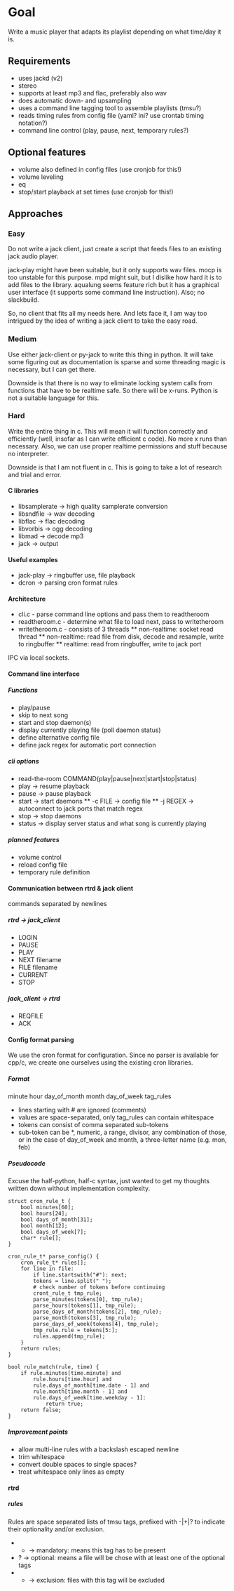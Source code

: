 # Goal
Write a music player that adapts its playlist depending on what time/day it is.

## Requirements
* uses jackd (v2)
* stereo
* supports at least mp3 and flac, preferably also wav
* does automatic down- and upsampling
* uses a command line tagging tool to assemble playlists (tmsu?)
* reads timing rules from config file (yaml? ini? use crontab timing notation?)
* command line control (play, pause, next, temporary rules?)

## Optional features
* volume also defined in config files (use cronjob for this!)
* volume leveling
* eq
* stop/start playback at set times (use cronjob for this!)


## Approaches

### Easy
Do not write a jack client, just create a script that feeds files to an existing jack audio player.

jack-play might have been suitable, but it only supports wav files. mocp is too unstable for this purpose. mpd might suit, but I dislike how hard it is to add files to the library. aqualung seems feature rich but it has a graphical user interface (it supports some command line instruction). Also; no slackbuild. 

So, no client that fits all my needs here. And lets face it, I am way too intrigued by the idea of writing a jack client to take the easy road.

### Medium
Use either jack-client or py-jack to write this thing in python. It will take some figuring out as documentation is sparse and some threading magic is necessary, but I can get there.

Downside is that there is no way to eliminate locking system calls from functions that have to be realtime safe. So there will be x-runs. Python is not a suitable language for this.

### Hard
Write the entire thing in c. This will mean it will function correctly and efficiently (well, insofar as I can write efficient c code). No more x runs than necessary. Also, we can use proper realtime permissions and stuff because no interpreter.

Downside is that I am not fluent in c. This is going to take a lot of research and trial and error.

#### C libraries
* libsamplerate -> high quality samplerate conversion
* libsndfile -> wav decoding
* libflac -> flac decoding
* libvorbis -> ogg decoding
* libmad -> decode mp3
* jack -> output

#### Useful examples
* jack-play -> ringbuffer use, file playback
* dcron -> parsing cron format rules

#### Architecture
* cli.c - parse command line options and pass them to readtheroom
* readtheroom.c - determine what file to load next, pass to writetheroom
* writetheroom.c - consists of 3 threads
** non-realtime: socket read thread
** non-realtime: read file from disk, decode and resample, write to ringbuffer
** realtime: read from ringbuffer, write to jack port

IPC via local sockets.

#### Command line interface
##### Functions
* play/pause
* skip to next song
* start and stop daemon(s)
* display currently playing file (poll daemon status)
* define alternative config file
* define jack regex for automatic port connection

##### cli options
* read-the-room COMMAND(play|pause|next|start|stop|status)
* play -> resume playback
* pause -> pause playback
* start -> start daemons
** -c FILE -> config file
** -j REGEX -> autoconnect to jack ports that match regex
* stop -> stop daemons
* status -> display server status and what song is currently playing

##### planned features
* volume control
* reload config file
* temporary rule definition

#### Communication between rtrd & jack client
commands separated by newlines
##### rtrd -> jack_client
* LOGIN
* PAUSE
* PLAY
* NEXT filename
* FILE filename
* CURRENT
* STOP

##### jack_client -> rtrd
* REQFILE
* ACK

#### Config format parsing
We use the cron format for configuration. Since no parser is available for cpp/c, we create one ourselves using the existing cron libraries.

##### Format
minute hour day_of_month month day_of_week tag_rules

* lines starting with # are ignored (comments)
* values are space-separated, only tag_rules can contain whitespace
* tokens can consist of comma separated sub-tokens
* sub-token can be *, numeric, a range, divisor, any combination of those, or in the case of day_of_week and month, a three-letter name (e.g. mon, feb)

##### Pseudocode
Excuse the half-python, half-c syntax, just wanted to get my thoughts written down without implementation complexity.
```
struct cron_rule_t {
    bool minutes[60];
    bool hours[24];
    bool days_of_month[31];
    bool month[12];
    bool days_of_week[7];
    char* rule[];
}

cron_rule_t* parse_config() {
    cron_rule_t* rules[];
    for line in file:
        if line.startswith("#"): next;
        tokens = line.split(" ");
        # check number of tokens before continuing
        cront_rule_t tmp_rule;
        parse_minutes(tokens[0], tmp_rule);
        parse_hours(tokens[1], tmp_rule);
        parse_days_of_month(tokens[2], tmp_rule);
        parse_month(tokens[3], tmp_rule);
        parse_days_of_week(tokens[4], tmp_rule);
        tmp_rule.rule = tokens[5:];
        rules.append(tmp_rule);
    }
    return rules;
}

bool rule_match(rule, time) {
    if rule.minutes[time.minute] and
        rule.hours[time.hour] and
        rule.days_of_month[time.date - 1] and
        rule.month[time.month - 1] and
        rule.days_of_week[time.weekday - 1]:
            return true;
    return false;
}
```

##### Improvement points
* allow multi-line rules with a backslash escaped newline
* trim whitespace
* convert double spaces to single spaces?
* treat whitespace only lines as empty

#### rtrd

##### rules
Rules are space separated lists of tmsu tags, prefixed with -|+|? to indicate their optionality and/or exclusion.

* + -> mandatory: means this tag has to be present
* ? -> optional: means a file will be chose with at least one of the optional tags
* - -> exclusion: files with this tag will be excluded


